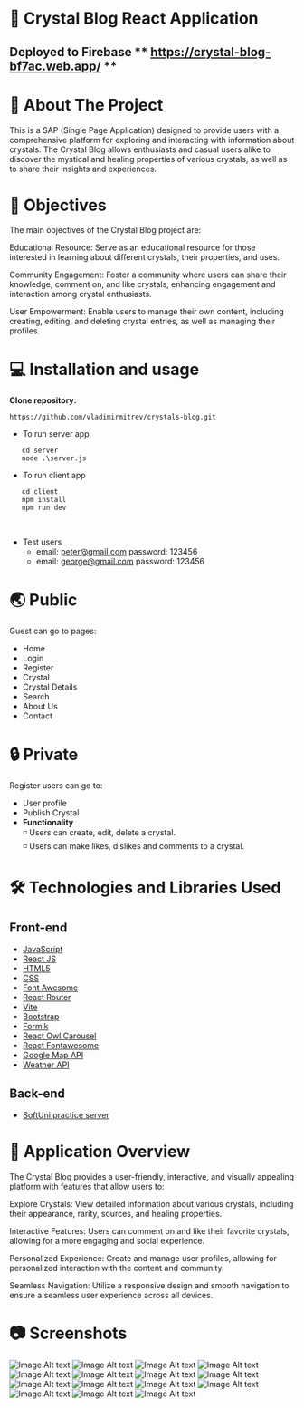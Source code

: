 # :gem: Crystal Blog React Application

## Deployed to Firebase ** https://crystal-blog-bf7ac.web.app/ **

# 📖 About The Project
This is a SAP (Single Page Application) designed to provide users with a comprehensive platform for exploring and interacting with information about crystals. The Crystal Blog allows enthusiasts and casual users alike to discover the mystical and healing properties of various crystals, as well as to share their insights and experiences.

# 🎯 Objectives
The main objectives of the Crystal Blog project are:

Educational Resource: Serve as an educational resource for those interested in learning about different crystals, their properties, and uses.

Community Engagement: Foster a community where users can share their knowledge, comment on, and like crystals, enhancing engagement and interaction among crystal enthusiasts.

User Empowerment: Enable users to manage their own content, including creating, editing, and deleting crystal entries, as well as managing their profiles.

# 💻 Installation and usage
 
**Clone repository:**
 
 ```
https://github.com/vladimirmitrev/crystals-blog.git
 ```
 
 * To run server app
    <br/>
 ```
    cd server
    node .\server.js
 ```
 * To run client app
 ```
    cd client
    npm install
    npm run dev
 ```
 
 <br/>

 * Test users
   * email: peter@gmail.com  password: 123456
   * email: george@gmail.com  password: 123456
   
# :earth_asia: Public

Guest can go to pages:
* Home
* Login
* Register
* Crystal
* Crystal Details
* Search
* About Us
* Contact

# :lock: Private

Register users can go to:

* User profile
* Publish Crystal
* **Functionality**
  <br/>
  :white_medium_small_square: Users can create, edit, delete a crystal.
    <br/>
  :white_medium_small_square: Users can make likes, dislikes and comments to a crystal.


# 🛠️ Technologies and Libraries Used

## Front-end
- [JavaScript](https://developer.mozilla.org/en-US/docs/Web/JavaScript)
- [React JS](https://reactjs.org/)
- [HTML5](https://developer.mozilla.org/en-US/docs/Glossary/HTML5)
- [CSS](https://developer.mozilla.org/en-US/docs/Web/CSS)
- [Font Awesome](https://fontawesome.com/v5.15/how-to-use/on-the-web/using-with/react)
- [React Router](https://reactrouter.com/)
- [Vite](https://vitejs.dev/)
- [Bootstrap](https://getbootstrap.com/docs/5.3/getting-started/introduction/)
- [Formik](https://formik.org/docs/overview)
- [React Owl Carousel](https://www.npmjs.com/package/react-owl-carousel)
- [React Fontawesome](https://docs.fontawesome.com/v5/web/use-with/react/)
- [Google Map API](https://developers.google.com/maps/documentation/embed/get-started)
- [Weather API](https://openweathermap.org/api)


## Back-end

- [SoftUni practice server](https://github.com/softuni-practice-server/softuni-practice-server)

# :scroll: Application Overview
The Crystal Blog provides a user-friendly, interactive, and visually appealing platform with features that allow users to:

Explore Crystals: View detailed information about various crystals, including their appearance, rarity, sources, and healing properties.

Interactive Features: Users can comment on and like their favorite crystals, allowing for a more engaging and social experience.

Personalized Experience: Create and manage user profiles, allowing for personalized interaction with the content and community.

Seamless Navigation: Utilize a responsive design and smooth navigation to ensure a seamless user experience across all devices.

# :camera: Screenshots

![Image Alt text](/github_images/home.png?raw=true)
![Image Alt text](/github_images/crystals-catalog.png?raw=true)
![Image Alt text](/github_images/crystal-like.png?raw=true)
![Image Alt text](/github_images/comments.png?raw=true)
![Image Alt text](/github_images/search-1.png?raw=true)
![Image Alt text](/github_images/search.-2png.png?raw=true)
![Image Alt text](/github_images/register.png?raw=true)
![Image Alt text](/github_images/login.png?raw=true)
![Image Alt text](/github_images/contact.png?raw=true)
![Image Alt text](/github_images/about.png?raw=true)
![Image Alt text](/github_images/user-profile.png?raw=true)
![Image Alt text](/github_images/responsive-1.png?raw=true)
![Image Alt text](/github_images/responsive-2.png?raw=true)
![Image Alt text](/github_images/responsive-3.png?raw=true)
![Image Alt text](/github_images/responsive-4.png?raw=true)
